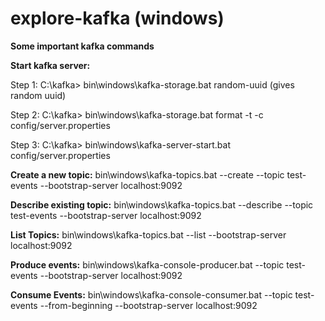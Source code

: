 # explore-kafka (windows)
**Some important kafka commands**

**Start kafka server:** 

Step 1: C:\kafka> bin\windows\kafka-storage.bat random-uuid (gives random uuid)

Step 2: C:\kafka> bin\windows\kafka-storage.bat format -t <given-random-uuid> -c config/server.properties

Step 3: C:\kafka> bin\windows\kafka-server-start.bat config/server.properties

**Create a new topic:** bin\windows\kafka-topics.bat --create --topic test-events --bootstrap-server localhost:9092

**Describe existing topic:** bin\windows\kafka-topics.bat --describe --topic test-events --bootstrap-server localhost:9092

**List Topics:** bin\windows\kafka-topics.bat --list --bootstrap-server localhost:9092

**Produce events:** bin\windows\kafka-console-producer.bat --topic test-events --bootstrap-server localhost:9092

**Consume Events:** bin\windows\kafka-console-consumer.bat --topic test-events --from-beginning --bootstrap-server localhost:9092
